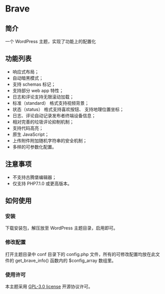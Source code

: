 # Brave
## 简介
一个 WordPress 主题，实现了功能上的配置化

## 功能列表
- 响应式布局；
- 自动暗黑模式；
- 支持 schemas 标记；
- 支持部分 web app 特性；
- 日志和评论支持无限滚动加载；
- 标准（standard） 格式支持视频背景；
- 状态（status） 格式支持喜欢按钮、 支持地理位置坐标；
- 日志、评论自动记录发布者终端设备信息；
- 相对完善的垃圾评论抑制机制；
- 支持代码高亮；
- 原生 JavaScript；
- 上传附件附加随机字符串的安全机制；
- 多样的可参数化配置。

## 注意事项
- 不支持古腾堡编辑器；
- 仅支持 PHP7.1.0 或更高版本。

## 如何使用
### 安装
下载安装包，解压放至 WordPress 主题目录，启用即可。

### 修改配置
打开主题目录中 conf 目录下的 config.php 文件，所有的可修改配置均放在此文件的 get_brave_info() 函数内的 $config_array 数组里。

### 使用许可
本主题采用 [GPL-3.0 license](https://github.com/yusn/Brave/blob/main/LICENSE.md) 开源协议许可。
